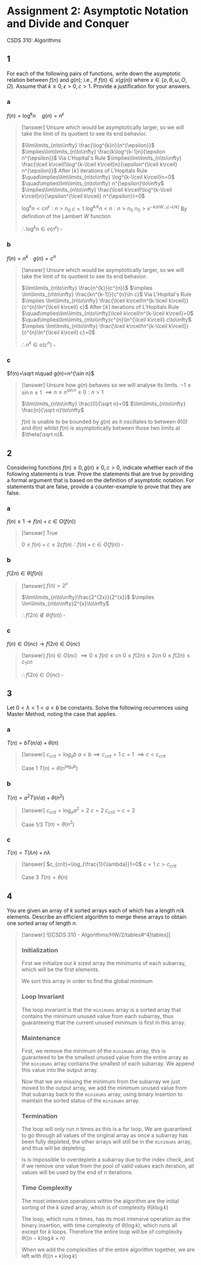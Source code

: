 # Assignment 2: Asymptotic Notation and Divide and Conquer
CSDS 310: Algorithms

## 1

For each of the following pairs of functions, write down the asymptotic relation between $f(n)$ and $g(n)$; i.e., if $f(n) \in x(g(n))$ where $x\in\{o, \theta, \omega, O, \Omega\}$. Assume that $k \ge 0, \epsilon > 0, c > 1$. Provide a justification for your answers.  

### a

$f(n)=\log^{k}n\quad g(n)=n^\epsilon$

> [!answer]
> Unsure which would be asymptotically larger, so we will take the limit of its quotient to see its end behavior.
> 
> $\lim\limits_{n\to\infty} \frac{\log^{k}n}{n^{\epsilon}}$
> $\implies\lim\limits_{n\to\infty} \frac{k\log^{k-1}n}{\epsilon n^{\epsilon}}$ Via L'Hopital's Rule
> $\implies\lim\limits_{n\to\infty} \frac{\lceil k\rceil!\log^{k-\lceil k\rceil}n}{\epsilon^{\lceil k\rceil} n^{\epsilon}}$ After $\lceil k\rceil$ iterations of L'Hopitals Rule
> $\quad\implies\lim\limits_{n\to\infty} \log^{k-\lceil k\rceil}n=0$
> $\quad\implies\lim\limits_{n\to\infty} n^{\epsilon}\to\infty$
> $\implies\lim\limits_{n\to\infty} \frac{\lceil k\rceil!\log^{k-\lceil k\rceil}n}{\epsilon^{\lceil k\rceil} n^{\epsilon}}=0$
> 
> $\log^{k}n<cn^{\epsilon}:n>n_0$
> $c=1$
> $log^{k/\epsilon}n<n:n>n_0$
> $n_0>e^{-{k/\epsilon}W_{-1}(-\epsilon/k)}$ By definition of the Lambert $W$ function
> 
> $\therefore \log^{k}n\in o(n^{\epsilon})$
> $\square$

### b

$f(n)=n^{k\quad}g(n)=c^n$

> [!answer]
> Unsure which would be asymptotically larger, so we will take the limit of its quotient to see its end behavior.
> 
> $\lim\limits_{n\to\infty} \frac{n^{k}}{c^{n}}$
> $\implies \lim\limits_{n\to\infty} \frac{kn^{k-1}}{c^{n}\ln c}$ Via L'Hopital's Rule
> $\implies \lim\limits_{n\to\infty} \frac{\lceil k\rceil!n^{k-\lceil k\rceil}}{c^{n}\ln^{\lceil k\rceil} c}$ After $\lceil k\rceil$ iterations of L'Hopitals Rule
> $\quad\implies\lim\limits_{n\to\infty}\lceil k\rceil!n^{k-\lceil k\rceil}=0$
> $\quad\implies\lim\limits_{n\to\infty}c^{n}\ln^{\lceil k\rceil} c\to\infty$
> $\implies \lim\limits_{n\to\infty} \frac{\lceil k\rceil!n^{k-\lceil k\rceil}}{c^{n}\ln^{\lceil k\rceil} c}=0$
> 
> $\therefore n^{k}\in o(c^n)$
> $\square$

### c

$f(n)=\sqrt n\quad g(n)=n^{\sin n}$

> [!answer]
> Unsure how $g(n)$ behaves so we will analyse its limits.
> $-1\le \sin n\le 1$
> $\implies n\ge n^{\sin n}\ge 0:n>1$
> 
> $\lim\limits_{n\to\infty} \frac{0}{\sqrt n}=0$
> $\lim\limits_{n\to\infty} \frac{n}{\sqrt n}\to\infty$
> 
> $f(n)$ is unable to be bounded by $g(n)$ as it oscillates to between $\theta(0)$ and $\theta(n)$ whilst $f(n)$ is asymptotically between those two limits at $\theta(\sqrt n)$.

## 2

Considering functions $f(n) \ge 0, g(n) \ge 0, c > 0$, indicate whether each of the following statements is true. Prove the statements that are true by providing a formal argument that is based on the definition of asymptotic notation. For statements that are false, provide a counter-example to prove that they are false.  

### a

$f(n) \ge 1\to f(n)+c \in O(f(n))$

> [!answer]
> True
> 
> $0\le f(n)+c\le 2cf(n)$
> $\therefore f(n)+c\in O(f(n))$
> $\square$

### b

$f(2n) \in \theta(f(n))$

> [!answer]
> $f(n)=2^{x}$
> 
> $\lim\limits_{n\to\infty}\frac{2^{2x}}{2^{x}}$
> $\implies \lim\limits_{n\to\infty}2^{x}\to\infty$
> 
> $\therefore f(2n)\not\in\theta(f(n))$
> $\square$

### c

$f(n)\in O(nc)\to f(2n)\in O(nc)$

> [!answer]
> $f(n)\in O(nc)$
> $\implies 0\le f(n)\le cn$
> $0\le f(2n)\le 2cn$
> $0\le f(2n)\le c_1cn$
> 
> $\therefore f(2n)\in O(nc)$
> $\square$

## 3

Let $0 < \lambda < 1 < a < b$ be constants. Solve the following recurrences using Master Method, noting the case that applies.

### a

$T(n) = bT(n/a) + \theta(n)$  

> [!answer]
> $c_{crit}=log_{a}b$
> $a<b\implies c_{crit}>1$
> $c=1$
> $\implies c<c_{crit}$
> 
> Case 1
> $T(n)=\theta(n^{\log_{a}b})$

### b

$T(n) = a^2T(n/a) + \theta(n^2)$

> [!answer]
> $c_{crit}=\log_{a}a^2=2$
> $c=2$
> $c_{crit}=c=2$
> 
> Case 1/3
> $T(n)=\theta(n^2)$

### c

$T(n) = T(\lambda n) + n\lambda$

> [!answer]
> $c_{crit}=\log_{\frac{1}{\lambda}}1=0$
> $c=1$
> $c>c_{crit}$
> 
> Case 3
> $T(n)=\theta(n)$

## 4

You are given an array of $k$ sorted arrays each of which has a length $n/k$ elements. Describe an efficient algorithm to merge these arrays to obtain one sorted array of length $n$.

> [!answer]
> ![[CSDS 310 - Algorithms/HW/2/tables#^4|tables]]
> 
> ### Initialization
> 
> First we initialize our $k$ sized array the minimums of each subarray, which will be the first elements.
> 
> We sort this array in order to find the global minimum
> 
> ### Loop Invariant
> 
> The loop invariant is that the `minimums` array is a sorted array that contains the minimum unused value from each subarray, thus guaranteeing that the current unused minimum is first in this array.
> 
> ### Maintenance
> 
> First, we remove the minimum of the `minimums` array, this is guaranteed to be the smallest unused value from the entire array as the `minimums` array contains the smallest of each subarray. We append this value into the output array.
> 
> Now that we are missing the minimum from the subarray we just moved to the output array, we add the minimum unused value from that subarray back to the `minimums` array, using binary insertion to maintain the sorted status of the `minimums` array.
> 
> ### Termination
> 
> The loop will only run $n$ times as this is a for loop. We are guaranteed to go through all values of the original array as once a subarray has been fully depleted, the other arrays will still be in the `minimums` array, and thus will be depleting.
> 
> Is is impossible to overdeplete a subarray due to the index check, and if we remove one value from the pool of valid values each iteration, all values will be used by the end of $n$ iterations.
> 
> ### Time Complexity
> 
> The most intensive operations within the algorithm are the initial sorting of the $k$ sized array, which is of complexity $\theta(k\log k)$
> 
> The loop, which runs $n$ times, has its most intensive operation as the binary insertion, with time complexity of $\theta(\log k)$, which runs all except for $k$ loops. Therefore the entire loop will be of complexity $\theta((n-k)\log k+n)$
> 
> When we add the complexities of the entire algorithm together, we are left with $\theta((n+k)\log k)$
